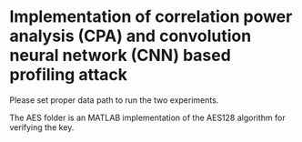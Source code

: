 # Implementation of correlation power analysis (CPA) and convolution neural network (CNN) based profiling attack

Please set proper data path to run the two experiments.

The AES folder is an MATLAB implementation of the AES128 algorithm for verifying the key.
